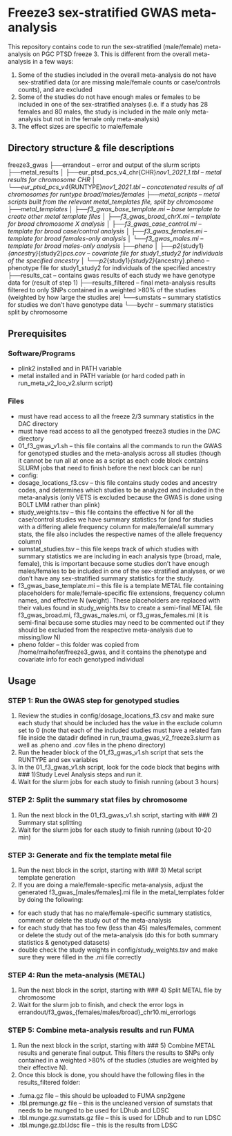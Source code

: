 # Freeze3 sex-stratified GWAS meta-analysis
This repository contains code to run the sex-stratified (male/female) meta-analysis on PGC PTSD freeze 3. This is different from the overall meta-analysis in a few ways:
1.	Some of the studies included in the overall meta-analysis do not have sex-stratified data (or are missing male/female counts or case/controls counts), and are excluded
2.	Some of the studies do not have enough males or females to be included in one of the sex-stratified analyses (i.e. if a study has 28 females and 80 males, the study is included in the male only meta-analysis but not in the female only meta-analysis)
3.	The effect sizes are specific to male/female

## Directory structure & file descriptions

freeze3_gwas
├──errandout – error and output of the slurm scripts
├──metal_results
│   ├──eur_ptsd_pcs_v4_chr{CHR}_nov1_2021_1.tbl – metal results for chromosome CHR
│   └──eur_ptsd_pcs_v4_{RUNTYPE}_nov1_2021.tbl – concatenated results of all chromosomes for runtype broad/males/females
├──metal_scripts – metal scripts built from the relevant metal_templates file, split by chromosome
├──metal_templates
│   ├──f3_gwas_base_template.mi – base template to create other metal template files
│   ├──f3_gwas_broad_chrX.mi – template for broad chromosome X analysis
│   ├──f3_gwas_case_control.mi – template for broad case/control analysis
│   ├──f3_gwas_females.mi – template for broad females-only analysis
│   └──f3_gwas_males.mi – template for broad males-only analysis
├──pheno
│   ├──p2_{study1}_{ancestry}_{study2}_pcs.cov – covariate file for study1_study2 for individuals of the specified ancestry
│   └──p2_{study1}_{study2}_{ancestry}.pheno – phenotype file for study1_study2 for individuals of the specified ancestry
├──results_cat – contains gwas results of each study we have genotype data for (result of step 1)
├──results_filtered – final meta-analysis results filtered to only SNPs contained in a weighted >80% of the studies (weighted by how large the studies are)
└──sumstats – summary statistics for studies we don’t have genotype data
    └──bychr – summary statistics split by chromosome

## Prerequisites
### Software/Programs
-	plink2 installed and in PATH variable
-	metal installed and in PATH variable (or hard coded path in run_meta_v2_loo_v2.slurm script)
### Files
-	must have read access to all the freeze 2/3 summary statistics in the DAC directory
-	must have read access to all the genotyped freeze3 studies in the DAC directory
-	01_f3_gwas_v1.sh – this file contains all the commands to run the GWAS for genotyped studies and the meta-analysis across all studies (though it cannot be run all at once as a script as each code block contains SLURM jobs that need to finish before the next block can be run)
-	config:
  - dosage_locations_f3.csv – this file contains study codes and ancestry codes, and determines which studies to be analyzed and included in the meta-analysis (only VETS is excluded because the GWAS is done using BOLT LMM rather than plink)
  - study_weights.tsv – this file contains the effective N for all the case/control studies we have summary statistics for (and for studies with a differing allele frequency column for male/female/all summary stats, the file also includes the respective names of the allele frequency column)
  - sumstat_studies.tsv – this file keeps track of which studies with summary statistics we are including in each analysis type (broad, male, female), this is important because some studies don’t have enough males/females to be included in one of the sex-stratified analyses, or we don’t have any sex-stratified summary statistics for the study.
-	f3_gwas_base_template.mi – this file is a template METAL file containing placeholders for male/female-specific file extensions, frequency column names, and effective N (weight). These placeholders are replaced with their values found in study_weights.tsv to create a semi-final METAL file f3_gwas_broad.mi, f3_gwas_males.mi, or f3_gwas_females.mi (it is semi-final because some studies may need to be commented out if they should be excluded from the respective meta-analysis due to missing/low N)
-	pheno folder – this folder was copied from /home/maihofer/freeze3_gwas, and it contains the phenotype and covariate info for each genotyped individual

## Usage
### STEP 1: Run the GWAS step for genotyped studies
1. Review the studies in config/dosage_locations_f3.csv and make sure each study that should be included has the value in the exclude column set to 0 (note that each of the included studies must have a related fam file inside the datadir defined in run_trauma_gwas_v2_freeze3.slurm as well as .pheno and .cov files in the pheno directory)
2. Run the header block of the 01_f3_gwas_v1.sh script that sets the RUNTYPE and sex variables
3. In the 01_f3_gwas_v1.sh script, look for the code block that begins with ### 1)Study Level Analysis steps and run it.
4. Wait for the slurm jobs for each study to finish running (about 3 hours)

### STEP 2: Split the summary stat files by chromosome
1. Run the next block in the 01_f3_gwas_v1.sh script, starting with ### 2) Summary stat splitting
2. Wait for the slurm jobs for each study to finish running (about 10-20 min)

### STEP 3: Generate and fix the template metal file
1. Run the next block in the script, starting with ### 3) Metal script template generation
2. If you are doing a male/female-specific meta-analysis, adjust the generated f3_gwas_[males/females].mi file in the metal_templates folder by doing the following:
  - for each study that has no male/female-specific summary statistics, comment or delete the study out of the meta-analysis
  - for each study that has too few (less than 45) males/females, comment or delete the study out of the meta-analysis (do this for both summary statistics & genotyped datasets)
  - double check the study weights in config/study_weights.tsv and make sure they were filled in the .mi file correctly

### STEP 4: Run the meta-analysis (METAL)
1. Run the next block in the script, starting with ### 4) Split METAL file by chromosome
2. Wait for the slurm job to finish, and check the error logs in errandout/f3_gwas_{females/males/broad}_chr10.mi_errorlogs

### STEP 5: Combine meta-analysis results and run FUMA
1. Run the next block in the script, starting with ### 5) Combine METAL results and generate final output. This filters the results to SNPs only contained in a weighted >80% of the studies (studies are weighted by their effective N).
2. Once this block is done, you should have the following files in the results_filtered folder:
  - .fuma.gz file – this should be uploaded to FUMA snp2gene
  - .tbl.premunge.gz file – this is the uncleaned version of sumstats that needs to be munged to be used for LDhub and LDSC
  - .tbl.munge.gz.sumstats.gz file – this is used for LDhub and to run LDSC
  - .tbl.munge.gz.tbl.ldsc file – this is the results from LDSC
